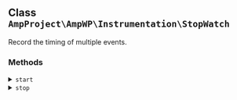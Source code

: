 ## Class `AmpProject\AmpWP\Instrumentation\StopWatch`

Record the timing of multiple events.

### Methods
<details>
<summary><code>start</code></summary>

```php
public start( $name )
```

Start a named event.


</details>
<details>
<summary><code>stop</code></summary>

```php
public stop( $name )
```

Stop a named event.


</details>
